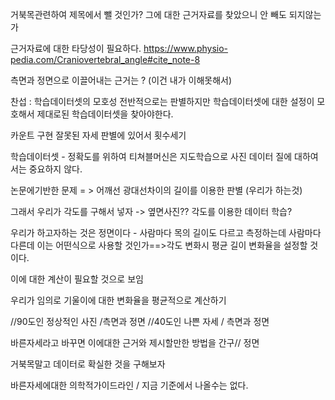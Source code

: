 거북목관련하여 제목에서 뺄 것인가?
그에 대한 근거자료를 찾았으니 안 빼도 되지않는가 

근거자료에 대한 타당성이 필요하다. 
https://www.physio-pedia.com/Craniovertebral_angle#cite_note-8

측면과 정면으로 이끌어내는 근거는 ? (이건 내가 이해못해서)

찬섭 : 학습데이터셋의 모호성 
전반적으로는 판별하지만 학습데이터셋에 대한 설정이 모호해서 제대로된 학습데이터셋을 찾아야한다. 

카운트 구현 잘못된 자세 판별에 있어서 횟수세기

학습데이터셋 - 정확도를 위하여 
티쳐블머신은 지도학습으로 사진 데이터 질에 대하여서는 중요하지 않다. 

논문에기반한 문제 = > 어깨선 광대선차이의 길이를 이용한 판별 (우리가 하는것) 

그래서 우리가 각도를 구해서 넣자 -> 옆면사진??
각도를 이용한 데이터 학습?

우리가 하고자하는 것은 정면이다 - 사람마다 목의 길이도 다르고 측정하는데 사람마다 다른데 이는 어떤식으로 사용할 것인가==>각도 변화시 평균 길이 변화율을 설정할 것이다. 

이에 대한 계산이 필요할 것으로 보임 


우리가 임의로 기울이에 대한 변화율을 평균적으로 계산하기 

//90도인 정상적인 사진 /측면과 정면 //40도인 나쁜 자세 / 측면과 정면


바른자세라고 바꾸면 이에대한 근거와 제시할만한 방법을 간구// 정면

거북목말고 데이터로 확실한 것을 구해보자

바른자세에대한 의학적가이드라인 / 지금 기준에서 나올수는 없다. 
